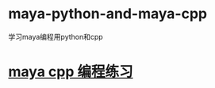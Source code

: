 # maya-python-and-maya-cpp
学习maya编程用python和cpp
# <a href="https://github.com/Jap3dWorks/maya_cpp">maya cpp 编程练习</a>
